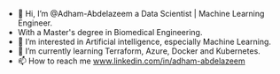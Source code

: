 - 👋 Hi, I’m @Adham-Abdelazeem a Data Scientist | Machine Learning Engineer.
- With a Master's degree in Biomedical Engineering. 
- 👀 I’m interested in Artificial intelligence, especially Machine Learning.
- 🌱 I’m currently learning Terraform, Azure, Docker and Kubernetes.
- 📫 How to reach me www.linkedin.com/in/adham-abdelazeem
